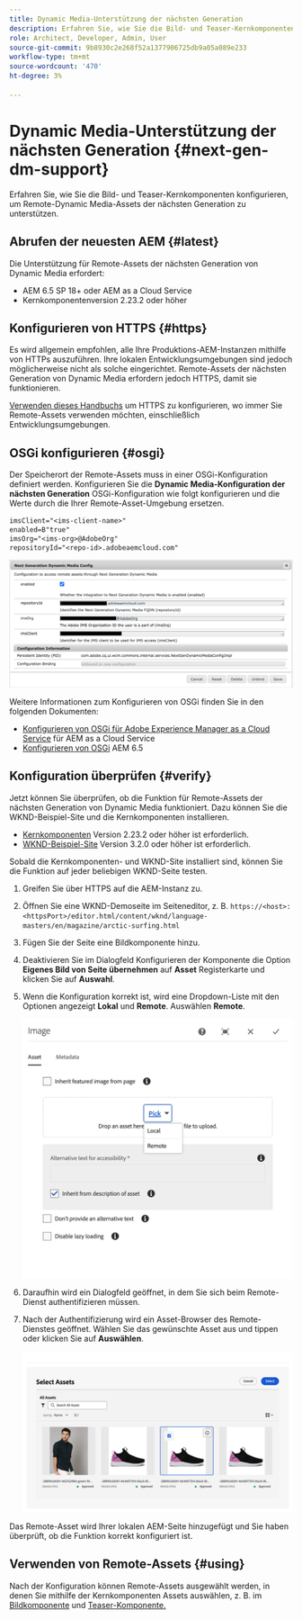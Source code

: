 ```yaml
---
title: Dynamic Media-Unterstützung der nächsten Generation
description: Erfahren Sie, wie Sie die Bild- und Teaser-Kernkomponenten konfigurieren, um Remote-Dynamic Media-Assets der nächsten Generation zu unterstützen.
role: Architect, Developer, Admin, User
source-git-commit: 9b8930c2e268f52a1377906725db9a05a089e233
workflow-type: tm+mt
source-wordcount: '470'
ht-degree: 3%

---
```



# Dynamic Media-Unterstützung der nächsten Generation {#next-gen-dm-support}

Erfahren Sie, wie Sie die Bild- und Teaser-Kernkomponenten konfigurieren, um Remote-Dynamic Media-Assets der nächsten Generation zu unterstützen.

## Abrufen der neuesten AEM {#latest}

Die Unterstützung für Remote-Assets der nächsten Generation von Dynamic Media erfordert:

* AEM 6.5 SP 18+ oder AEM as a Cloud Service
* Kernkomponentenversion 2.23.2 oder höher

## Konfigurieren von HTTPS {#https}

Es wird allgemein empfohlen, alle Ihre Produktions-AEM-Instanzen mithilfe von HTTPs auszuführen. Ihre lokalen Entwicklungsumgebungen sind jedoch möglicherweise nicht als solche eingerichtet. Remote-Assets der nächsten Generation von Dynamic Media erfordern jedoch HTTPS, damit sie funktionieren.

[Verwenden dieses Handbuchs](https://experienceleague.adobe.com/docs/experience-manager-learn/foundation/security/use-the-ssl-wizard.html) um HTTPS zu konfigurieren, wo immer Sie Remote-Assets verwenden möchten, einschließlich Entwicklungsumgebungen.

## OSGi konfigurieren {#osgi}

Der Speicherort der Remote-Assets muss in einer OSGi-Konfiguration definiert werden. Konfigurieren Sie die **Dynamic Media-Konfiguration der nächsten Generation** OSGi-Konfiguration wie folgt konfigurieren und die Werte durch die Ihrer Remote-Asset-Umgebung ersetzen.

```text
imsClient="<ims-client-name>"
enabled=B"true"
imsOrg="<ims-org>@AdobeOrg"
repositoryId="<repo-id>.adobeaemcloud.com"
```

![Das Konfigurationsfenster der Dynamic Media-Konfiguration der nächsten Generation (OSGi)](/help/assets/remote-assets-osgi.png)

Weitere Informationen zum Konfigurieren von OSGi finden Sie in den folgenden Dokumenten:

* [Konfigurieren von OSGi für Adobe Experience Manager as a Cloud Service](https://experienceleague.adobe.com/docs/experience-manager-cloud-service/content/implementing/deploying/configuring-osgi.html?lang=de) für AEM as a Cloud Service
* [Konfigurieren von OSGi](https://experienceleague.adobe.com/docs/experience-manager-65/deploying/configuring/configuring-osgi.html?lang=de) AEM 6.5

## Konfiguration überprüfen {#verify}

Jetzt können Sie überprüfen, ob die Funktion für Remote-Assets der nächsten Generation von Dynamic Media funktioniert. Dazu können Sie die WKND-Beispiel-Site und die Kernkomponenten installieren.

* [Kernkomponenten](https://github.com/adobe/aem-core-wcm-components/releases/download/core.wcm.components.reactor-2.23.2/core.wcm.components.all-2.23.2.zip) Version 2.23.2 oder höher ist erforderlich.
* [WKND-Beispiel-Site](https://github.com/adobe/aem-guides-wknd/releases/download/aem-guides-wknd-3.2.0/aem-guides-wknd.all-3.2.0-classic.zip) Version 3.2.0 oder höher ist erforderlich.

Sobald die Kernkomponenten- und WKND-Site installiert sind, können Sie die Funktion auf jeder beliebigen WKND-Seite testen.

1. Greifen Sie über HTTPS auf die AEM-Instanz zu.

1. Öffnen Sie eine WKND-Demoseite im Seiteneditor, z. B. `https://<host>:<httpsPort>/editor.html/content/wknd/language-masters/en/magazine/arctic-surfing.html`

1. Fügen Sie der Seite eine Bildkomponente hinzu.

1. Deaktivieren Sie im Dialogfeld Konfigurieren der Komponente die Option **Eigenes Bild von Seite übernehmen** auf **Asset** Registerkarte und klicken Sie auf **Auswahl**.

1. Wenn die Konfiguration korrekt ist, wird eine Dropdown-Liste mit den Optionen angezeigt **Lokal** und **Remote**. Auswählen **Remote**.

   ![Remote- und lokale Optionen zur Auswahl von Bildern](/help/assets/remote-asset-selection.png)

1. Daraufhin wird ein Dialogfeld geöffnet, in dem Sie sich beim Remote-Dienst authentifizieren müssen.

1. Nach der Authentifizierung wird ein Asset-Browser des Remote-Dienstes geöffnet. Wählen Sie das gewünschte Asset aus und tippen oder klicken Sie auf **Auswählen**.

   ![Remote-Asset auswählen](/help/assets/remote-asset-picker.png)

Das Remote-Asset wird Ihrer lokalen AEM-Seite hinzugefügt und Sie haben überprüft, ob die Funktion korrekt konfiguriert ist.

## Verwenden von Remote-Assets {#using}

Nach der Konfiguration können Remote-Assets ausgewählt werden, in denen Sie mithilfe der Kernkomponenten Assets auswählen, z. B. im [Bildkomponente](/help/components/image.md) und [Teaser-Komponente.](/help/components/teaser.md)
